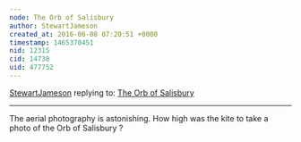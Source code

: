 ```yaml
---
node: The Orb of Salisbury
author: StewartJameson
created_at: 2016-06-08 07:20:51 +0000
timestamp: 1465370451
nid: 12315
cid: 14730
uid: 477752
---
```




[StewartJameson](../profile/StewartJameson) replying to: [The Orb of Salisbury](../notes/cfastie/10-17-2015/the-orb-of-salisbury)

----
The aerial photography is astonishing. How high was the kite to take a photo of the Orb of Salisbury ?